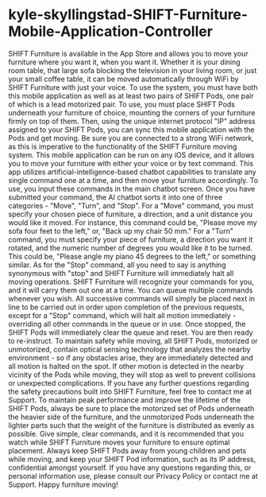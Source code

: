 # kyle-skyllingstad-SHIFT-Furniture-Mobile-Application-Controller
SHIFT Furniture is available in the App Store and allows you to move your furniture where you want it, when you want it. Whether it is your dining room table, that large sofa blocking the television in your living room, or just your small coffee table, it can be moved automatically through WiFi by SHIFT Furniture with just your voice. To use the system, you must have both this mobile application as well as at least two pairs of SHIFT Pods, one pair of which is a lead motorized pair.  To use, you must place SHIFT Pods underneath your furniture of choice, mounting the corners of your furniture firmly on top of them. Then, using the unique internet protocol "IP" address assigned to your SHIFT Pods, you can sync this mobile application with the Pods and get moving. Be sure you are connected to a strong WiFi network, as this is imperative to the functionality of the SHIFT Furniture moving system.  This mobile application can be run on any iOS device, and it allows you to move your furniture with either your voice or by text command. This app utilizes artificial-intelligence-based chatbot capabilities to translate any single command one at a time, and then move your furniture accordingly. To use, you input these commands in the main chatbot screen. Once you have submitted your command, the AI chatbot sorts it into one of three categories - "Move", "Turn", and "Stop". For a "Move" command, you must specify your chosen piece of furniture, a direction, and a unit distance you would like it moved. For instance, this command could be, "Please move my sofa four feet to the left," or, "Back up my chair 50 mm." For a "Turn" command, you must specify your piece of furniture, a direction you want it rotated, and the numeric number of degrees you would like it to be turned. This could be, "Please angle my piano 45 degrees to the left," or something similar. As for the "Stop" command, all you need to say is anything synonymous with "stop" and SHIFT Furniture will immediately halt all moving operations. SHIFT Furniture will recognize your commands for you, and it will carry them out one at a time. You can queue multiple commands whenever you wish. All successive commands will simply be placed next in line to be carried out in order upon completion of the previous requests, except for a "Stop" command, which will halt all motion immediately - overriding all other commands in the queue or in use. Once stopped, the SHIFT Pods will immediately clear the queue and reset. You are then ready to re-instruct.   To maintain safety while moving, all SHIFT Pods, motorized or unmotorized, contain optical sensing technology that analyzes the nearby environment - so if any obstacles arise, they are immediately detected and all motion is halted on the spot. If other motion is detected in the nearby vicinity of the Pods while moving, they will stop as well to prevent collisions or unexpected complications. If you have any further questions regarding the safety precautions built into SHIFT Furniture, feel free to contact me at Support.  To maintain peak performance and improve the lifetime of the SHIFT Pods, always be sure to place the motorized set of Pods underneath the heavier side of the furniture, and the unmotorized Pods underneath the lighter parts such that the weight of the furniture is distributed as evenly as possible. Give simple, clear commands, and it is recommended that you watch while SHIFT Furniture moves your furniture to ensure optimal placement. Always keep SHIFT Pods away from young children and pets while moving, and keep your SHIFT Pod information, such as its IP address, confidential amongst yourself. If you have any questions regarding this, or personal information use, please consult our Privacy Policy or contact me at Support.  Happy furniture moving!
